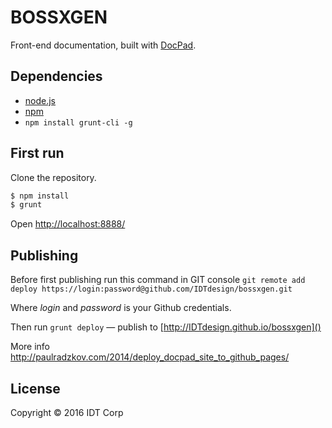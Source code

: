 # BOSSXGEN

Front-end documentation, built with [DocPad](http://docpad.org).


## Dependencies

* [node.js](http://nodejs.org/)
* [npm](https://npmjs.org)
* `npm install grunt-cli -g`

## First run

Clone the repository.

``` bash
$ npm install
$ grunt
```
Open [http://localhost:8888/]()

## Publishing

Before first publishing run this command in GIT console
`git remote add deploy https://login:password@github.com/IDTdesign/bossxgen.git`

Where *login* and *password* is your Github credentials.

Then run `grunt deploy` — publish to [http://IDTdesign.github.io/bossxgen]()

More info http://paulradzkov.com/2014/deploy_docpad_site_to_github_pages/

## License

Copyright &copy; 2016 IDT Corp
